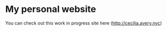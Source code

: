 # My personal website

You can check out this work in progress site here (http://cecilia.avery.nyc)

